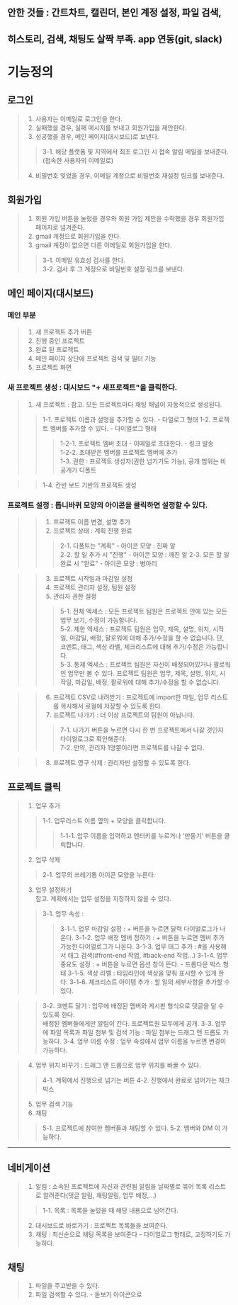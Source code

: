 ## 안한 것들 : 간트차트, 캘린더, 본인 계정 설정, 파일 검색,
## 히스토리, 검색, 채팅도 살짝 부족. app 연동(git, slack)

# 기능정의
## 로그인
> 1. 사용자는 이메일로 로그인을 한다.
> 2. 실패했을 경우, 실패 메시지를 보내고 회원가입을 제안한다.
> 3. 성공했을 경우, 메인 페이지(대시보드)로 보낸다.
> > 3-1. 해당 플랫폼 및 지역에서 최초 로그인 시 접속 알림 메일을 보내준다. (접속한 사용자의 이메일로)   
> 4. 비밀번호 잊었을 경우, 이메일 계정으로 비밀번호 재설정 링크를 보내준다.

## 회원가입
> 1. 회원 가입 버튼을 눌렀을 경우와 회원 가입 제안을 수락했을 경우 회원가입 페이지로 넘겨준다.
> 2. gmail 계정으로 회원가입을 한다.   
> 3. gmail 계정이 없으면 다른 이메일로 회원가입을 한다.   
> > 3-1. 이메일 유효성 검사를 한다.   
> > 3-2. 검사 후 그 계정으로 비밀번호 설정 링크를 보낸다.   

## 메인 페이지(대시보드)
### 메인 부분
> 1. 새 프로젝트 추가 버튼    
> 2. 진행 중인 프로젝트   
> 3. 완료 된 프로젝트
> 4. 메인 페이지 상단에 프로젝트 검색 및 필터 기능 
> 5. 프로젝트 화면   

### 새 프로젝트 생성 : 대시보드 "+ 새프로젝트"을 클릭한다.
> 1. 새 프로젝트 : 참고. 모든 프로젝트마다 채팅 채널이 자동적으로 생성된다.    
> > 1-1. 프로젝트 이름과 설명을 추가할 수 있다. - 다얼로그 형태
> > 1-2. 프로젝트 멤버를 추가할 수 있다. - 다이얼로그 형태
> > > 1-2-1. 프로젝트 멤버 초대 - 이메일로 초대한다. - 링크 발송   
> > > 1-2-2. 초대받은 멤버를 프로젝트 멤버에 추가    
> > 1-3. 권한 : 프로젝트 생성자(권한 넘기기도 가능), 공개 범위는 비공개가 디폴트     
        
> > 1-4. 칸반 보드 기반의 프로젝트 생성       
### 프로젝트 설정 : 톱니바퀴 모양의 아이콘을 클릭하면 설정할 수 있다.
> > 1. 프로젝트 이름 변경, 설명 추가    
> > 2. 프로젝트 상태 : 계획 진행 완료 
> > > 2-1. 디폴트는 "계획" - 아이콘 모양 : 진짜 알       
> > > 2-2. 할 일 추가 시 "진행" - 아이콘 모양 : 깨진 알
> > > 2-3. 모든 할 일 완료 시 "완료" - 아이콘 모양 : 병아리

> > 3. 프로젝트 시작일과 마감일 설정    
> > 4. 프로젝트 관리자 설정, 팀원 설정    
> > 5. 관리자 권한 설정
> > > 5-1. 전체 엑세스 : 모든 프로젝트 팀원은 프로젝트 안에 있는 모든 업무 보기, 수정이 가능합니다.    
> > > 5-2. 제한 엑세스 : 프로젝트 팀원은 업무, 제목, 설명, 위치, 시작일, 마감일, 배정, 팔로워에 대해 추가/수정을 할 수 없습니다. 단, 코멘트, 태그, 색상 라벨, 체크리스트에 대해 추가/수정은 가능합니다.   
> > > 5-3. 통제 엑세스 : 프로젝트 팀원은 자신이 배정되어있거나 팔로워인 업무만 볼 수 있다. 프로젝트 팀원은 업무, 제목, 설명, 위치, 시작일, 마감일, 배정, 팔로워에 대해 추가/수정을 할 수 없습니다.   

> > 6. 프로젝트 CSV로 내려받기 : 프로젝트에 import한 파일, 업무 리스트를 복사해서 로컬에 저장할 수 있도록 한다.   
> > 7. 프로젝트 나가기 : 더 이상 프로젝트의 팀원이 아닙니다.
> > > 7-1. 나가기 버튼을 누르면 다시 한 번 프로젝트에서 나갈 것인지 다이얼로그로 확인해준다.    
> > > 7-2. 만약, 관리자 1명뿐이라면 프로젝트를 나갈 수 없다.   

> > 8. 프로젝트 영구 삭제 : 관리자만 설정할 수 있도록 한다.

## 프로젝트 클릭 
> 1. 업무 추가
> > 1-1. 업무리스트 이름 옆의 + 모양을 클릭합니다.
> > > 1-1-1. 업무 이름을 입력하고 엔터키를 누르거나 '만들기' 버튼을 클릭합니다.   
> 2. 업무 삭제
> > 2-1. 업무의 쓰레기통 아이콘 모양을 누른다.
> 3. 업무 설정하기   
참고. 계획에서는 업무 설정을 지정하지 않을 수 있다.   
> > 3-1. 업무 속성 :
> > > 3-1-1. 업무 마감일 설정 : + 버튼을 누르면 달력 다이얼로그가 나온다.
> > > 3-1-2. 업무 배정 멤버 정하기 : + 버튼을 누르면 멤버 추가 가능한 다이얼로그가 나온다.
> > > 3-1-3. 업무 태그 추가 : #을 사용해서 태그 검색(#front-end 작업, #back-end 작업...)
> > > 3-1-4. 업무 중요도 설정 : + 버튼을 누르면 옵션 창이 뜬다. - 드롭다운 박스 형태
> > > 3-1-5. 색상 라벨 : 타임라인에 색상을 맞춰 표시할 수 있게 한다.
> > > 3-1-6. 체크리스트 아이템 추가 : 할 일의 세부사항을 추가할 수 있다.

> > 3-2. 코멘트 달기 : 업무에 배정된 멤버와 게시판 형식으로 댓글을 달 수 있도록 한다.   
배정된 멤버들에게만 알림이 간다. 프로젝트원 모두에게 공개.
> > 3-3. 업무에 파일 목록과 파일 첨부 및 검색 기능 : 파일 첨부는 드래그 앤 드롭도 가능하다.
> > 3-4. 업무 이름 수정 : 업무 속성에서 업무 이름을 누르면 변경이 가능하다.

> 4. 업무 위치 바꾸기 : 드래그 앤 드롭으로 업무 위치를 바꿀 수 있다.
> > 4-1. 계획에서 진행으로 넘기는 버튼
> > 4-2. 진행에서 완료로 넘어가는 체크 박스
> 5. 업무 검색 기능     
> 6. 채팅
> > 5-1. 프로젝트에 참여한 멤버들과 채팅할 수 있다.
> > 5-2. 멤버와 DM 이 가능하다.
* * * 

## 네비게이션   
> 1. 알림 : 소속된 프로젝트에 자신과 관련됨 알림을 날짜별로 묶어 목록 리스트로 알려준다(댓글 알림, 채팅알림, 업무 배정,...)
> > 1-1. 목록 : 목록을 눌렀을 때 해당 내용으로 넘어간다.
> 2. 대시보드로 바로가기 : 프로젝트 목록들을 보여준다.    
> 3. 채팅 : 최신순으로 채팅 목록을 보여준다 - 다이얼로그 형태로, 고정하기도 가능하다. 

## 채팅
> 1. 파일을 주고받을 수 있다.
> 2. 파일 검색할 수 있다. - 돋보기 아이콘으로
